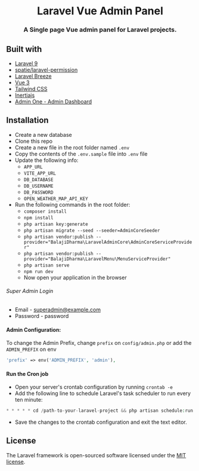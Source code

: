 <h1 align="center">Laravel Vue Admin Panel</h1>
<h3 align="center">A Single page Vue admin panel for Laravel projects.</h3>

## Built with
- [Laravel 9](https://github.com/laravel/framework)
- [spatie/laravel-permission](https://github.com/spatie/laravel-permission)
- [Laravel Breeze](https://github.com/laravel/breeze)
- [Vue 3](https://vuejs.org/)
- [Tailwind CSS](https://tailwindcss.com/)
- [Inertiajs](https://inertiajs.com/)
- [Admin One - Admin Dashboard](https://github.com/justboil/admin-one-vue-tailwind)

## Installation
- Create a new database
- Clone this repo 
- Create a new file in the root folder named `.env`
- Copy the contents of the `.env.sample` file into `.env` file
- Update the following info:
    - `APP_URL`
    - `VITE_APP_URL`
    - `DB_DATABASE`
    - `DB_USERNAME`
    - `DB_PASSWORD`
    - `OPEN_WEATHER_MAP_API_KEY`
- Run the following commands in the root folder:
    - `composer install`
    - `npm install`
    - `php artisan key:generate`
    - `php artisan migrate --seed --seeder=AdminCoreSeeder`
    - `php artisan vendor:publish --provider="BalajiDharma\LaravelAdminCore\AdminCoreServiceProvider"`
    - `php artisan vendor:publish --provider="BalajiDharma\LaravelMenu\MenuServiceProvider"`
    - `php artisan serve`
    - `npm run dev`
  - Now open your application in the browser

###### Super Admin Login
- Email - superadmin@example.com
- Password - password

#### Admin Configuration:

To change the Admin Prefix, change `prefix` on `config/admin.php` or add the `ADMIN_PREFIX` on env 

```php
'prefix' => env('ADMIN_PREFIX', 'admin'),
```

#### Run the Cron job
- Open your server's crontab configuration by running `crontab -e`
- Add the following line to schedule Laravel's task scheduler to run every ten minute:
```php
* * * * * cd /path-to-your-laravel-project && php artisan schedule:run >> /dev/null 2>&1
```
- Save the changes to the crontab configuration and exit the text editor.

## License

The Laravel framework is open-sourced software licensed under the [MIT license](https://opensource.org/licenses/MIT).
